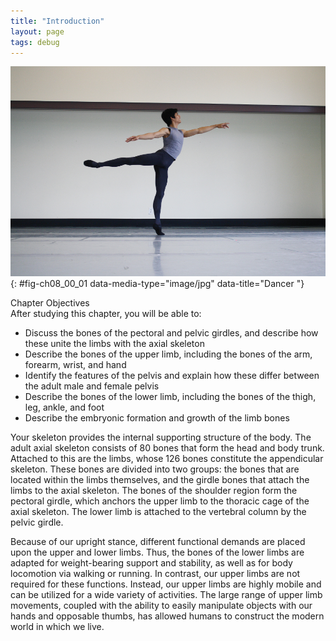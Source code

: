 ```yaml
---
title: "Introduction"
layout: page
tags: debug
---
```


<?cnx.eoc class="summary" title="Chapter Review"?>
<?cnx.eoc class="interactive-exercise" title="Interactive Link Questions"?>
<?cnx.eoc class="multiple-choice" title="Review Questions" ?>
<?cnx.eoc class="free-response" title="Critical Thinking Questions"?>
![This photograph shows a dancer striking a pose.](../resources/800_Dancer.jpg "The appendicular skeleton consists of the upper and lower limb bones, the bones of the hands and feet, and the bones that anchor the limbs to the axial skeleton. (credit: Melissa Dooley/flickr)"){: #fig-ch08_00_01 data-media-type="image/jpg" data-title="Dancer "}

<div data-type="note" id="eip-735" class="chapter-objectives" markdown="1">
<div data-type="title">
Chapter Objectives
</div>
After studying this chapter, you will be able to:

* Discuss the bones of the pectoral and pelvic girdles, and describe how
  these unite the limbs with the axial skeleton
* Describe the bones of the upper limb, including the bones of the arm,
  forearm, wrist, and hand
* Identify the features of the pelvis and explain how these differ
  between the adult male and female pelvis
* Describe the bones of the lower limb, including the bones of the
  thigh, leg, ankle, and foot
* Describe the embryonic formation and growth of the limb bones

</div>
Your skeleton provides the internal supporting structure of the body.
The adult axial skeleton consists of 80 bones that form the head and
body trunk. Attached to this are the limbs, whose 126 bones constitute
the appendicular skeleton. These bones are divided into two groups: the
bones that are located within the limbs themselves, and the girdle bones
that attach the limbs to the axial skeleton. The bones of the shoulder
region form the pectoral girdle, which anchors the upper limb to the
thoracic cage of the axial skeleton. The lower limb is attached to the
vertebral column by the pelvic girdle.

Because of our upright stance, different functional demands are placed
upon the upper and lower limbs. Thus, the bones of the lower limbs are
adapted for weight-bearing support and stability, as well as for body
locomotion via walking or running. In contrast, our upper limbs are not
required for these functions. Instead, our upper limbs are highly mobile
and can be utilized for a wide variety of activities. The large range of
upper limb movements, coupled with the ability to easily manipulate
objects with our hands and opposable thumbs, has allowed humans to
construct the modern world in which we live.



